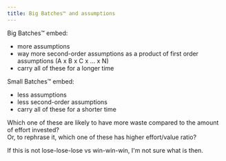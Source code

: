 ```yaml
---
title: Big Batches™ and assumptions
---
```


Big Batches™ embed:
- more assumptions
- way more second-order assumptions as a product of first order assumptions (A x B x C x ... x N)
- carry all of these for a longer time

Small Batches™ embed:
- less assumptions
- less second-order assumptions
- carry all of these for a shorter time

Which one of these are likely to have more waste compared to the amount of effort invested?   
Or, to rephrase it, which one of these has higher effort/value ratio?  

If this is not lose-lose-lose vs win-win-win, I'm not sure what is then.
